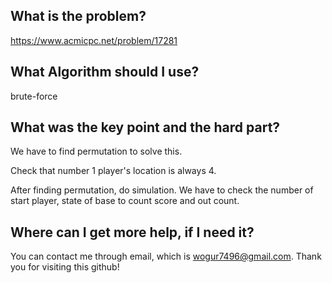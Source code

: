 ## What is the problem?

<https://www.acmicpc.net/problem/17281>

## What Algorithm should I use?

brute-force

## What was the key point and the hard part?

We have to find permutation to solve this.

Check that number 1 player's location is always 4.

After finding permutation, do simulation. We have to check the number of start player, state of base to count score and out count.

## Where can I get more help, if I need it?

You can contact me through email, which is wogur7496@gmail.com.
Thank you for visiting this github!

